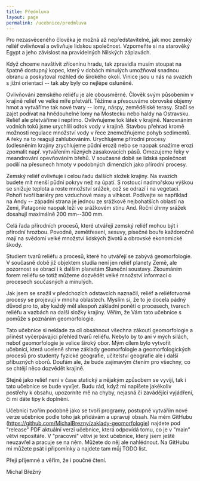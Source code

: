 ```yaml
---
title: Předmluva
layout: page
permalink: /ucebnice/predmluva
---
```


Pro nezasvěceného člověka je možná až nepředstavitelné, jak moc zemský reliéf ovlivňoval a ovlivňuje lidskou společnost. Vzpomeňte si na starověký Egypt a jeho závislost na pravidelných Nilských záplavách.

Když chceme navštívit zříceninu hradu, tak zpravidla musím stoupat na špatně dostupný kopec, který v dobách minulých umožňoval snadnou obranu a poskytoval rozhled do širokého okolí. Vinice jsou u nás na svazích s jižní orientací -- tak aby byly co nejlépe osluněné.

Ovlivňování zemského reliéfu je ale obousměrné. Člověk svým působením v krajině reliéf ve velké míře přetváří. Těžíme a přesouváme obrovské objemy hmot a vytváříme tak nové tvary -- lomy, náspy, zemědělské terasy. Stačí se zajet podívat na hnědouhelné lomy na Mostecku nebo haldy na Ostravsku. Reliéf ale přetváříme i nepřímo. Ovlivňujeme tok látek v krajině. Narovnáním vodních toků jsme urychlili odtok vody v krajině. Stavbou přehrad kromě možnosti regulace množství vody v řece znemožňujeme pohyb sedimentů. A řeky na to reagují zahlubováním. Urychlujeme přírodní procesy (odlesněním krajiny zrychlujeme půdní erozi) nebo se naopak snažíme erozi zpomalit např. vytvářením různých zasakovacích pásů. Omezujeme řeky v meandrování opevňováním břehů. V současné době se lidská společnost podílí na přesunech hmoty v podobných dimenzích jako přírodní procesy.

Zemský reliéf ovlivňuje i celou řadu dalších složek krajiny. Na svazích budete mít menší půdní pokryv než na úpatí. S rostoucí nadmořskou výškou se snižuje teplota a roste množství srážek, což se odrazí i na vegetaci. Pohoří tvoří bariéry pro vzduchové masy a vlhkost. Podívejte se například na Andy -- západní strana je jednou ze srážkově nejbohatších oblastí na Zemi, Patagonie naopak leží ve srážkovém stínu And. Roční úhrny srážek dosahují maximálně 200 mm--300 mm.

Celá řada přírodních procesů, které utvářejí zemský reliéf mohou být i přírodní hrozbou. Povodně, zemětřesení, sesuvy, písečné bouře každoročně mají na svědomí velké množství lidských životů a obrovské ekonomické škody.

Studiem tvarů reliéfu a procesů, které ho utvářejí se zabývá geomorfologie. V současně době již objektem studia není jen reliéf planety Země, ale pozornost se obrací i k dalším planetám Sluneční soustavy. Zkoumáním forem reliéfu se totiž můžeme dozvědět velké množství informací o procesech současných a minulých.

Jak jsem se snažil v předchozích odstavcích naznačil, reliéf a reliéfotvorné procesy se projevují v mnoha oblastech. Myslím si, že to je docela pádný důvod pro to, aby každý měl alespoň základní ponětí o procesech, tvarech reliéfu a vazbách na další složky krajiny. Věřím, že Vám tato učebnice s pomůže s poznáním geomorfologie.

Tato učebnice si neklade za cíl obsáhnout všechna zákoutí geomorfologie a přinést vyčerpávající přehled tvarů reliéfu. Nebylo by to ani v mých silách, neboť geomorfologie je velice široký obor. Mým cílem bylo vytvořit učebnici, která uceleně shrne základy geomorfologie a geomorfologických procesů pro studenty fyzické geografie, učitelství geografie ale i další příbuzných oborů. Doufám ale, že bude zajímavým čtením pro všechny, co se chtějí něco dozvědět krajině.

Stejně jako reliéf není v čase statický a nějakým způsobem se vyvíjí, tak i tato učebnice se bude vyvíjet. Budu rád, když mi napíšete jakékoliv postřehy k obsahu, upozorníte mě na chyby, nejasná či zavádějící vyjádření, či mi dáte tipy k doplnění.

Učebnici tvořím podobně jako se tvoří programy, postupně vytvářím nové verze učebnice podle toho jak přidávám a upravuji obsah. Na mém GitHubu (<https://github.com/MichalBrezny/zaklady-geomorfologie>) najdete pod "release" PDF aktuální verzi učebnice, která odpovídá tomu, co je v "main" větvi repositáře. V "pracovni" větvi je text učebnice, který jsem ještě neuzavřel a pracuje se na něm. Můžete do něj ale nahlédnout. Na GitHubu mi můžete psát i připomínky a najdete tam můj TODO list.

Přeji příjemné a věřím, že i poučné čtení.


Michal Břežný
